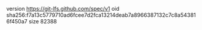 version https://git-lfs.github.com/spec/v1
oid sha256:f7a13c5779710ad6fcee7d2fca13214deab7a8966387132c7c8a543816f450a7
size 82388
